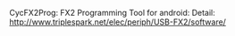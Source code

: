 CycFX2Prog: FX2 Programming Tool for android:
	Detail: http://www.triplespark.net/elec/periph/USB-FX2/software/